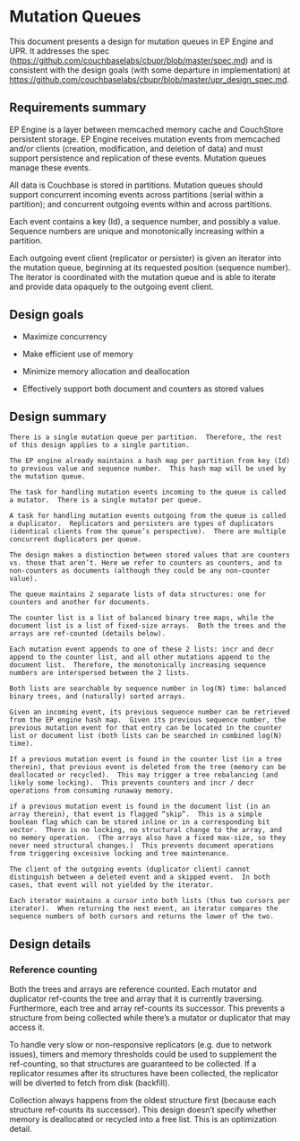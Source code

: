 # Mutation Queues

This document presents a design for mutation queues in EP Engine and UPR.  It addresses the spec (https://github.com/couchbaselabs/cbupr/blob/master/spec.md) and is consistent with the design goals (with some departure in implementation) at https://github.com/couchbaselabs/cbupr/blob/master/upr_design_spec.md.

## Requirements summary

EP Engine is a layer between memcached memory cache and CouchStore persistent storage.  EP Engine receives mutation events from memcached and/or clients (creation, modification, and deletion of data) and must support persistence and replication of these events.  Mutation queues manage these events.

All data is Couchbase is stored in partitions.  Mutation queues should support concurrent incoming events across partitions (serial within a partition); and concurrent outgoing events within and across partitions.

Each event contains a key (Id), a sequence number, and possibly a value.  Sequence numbers are unique and monotonically increasing within a partition.

Each outgoing event client (replicator or persister) is given an iterator into the mutation queue, beginning at its requested position (sequence number).  The iterator is coordinated with the mutation queue and is able to iterate and provide data opaquely to the outgoing event client.

## Design goals

* Maximize concurrency

* Make efficient use of memory

* Minimize memory allocation and deallocation

* Effectively support both document and counters as stored values


## Design summary

    There is a single mutation queue per partition.  Therefore, the rest of this design applies to a single partition.

    The EP engine already maintains a hash map per partition from key (Id) to previous value and sequence number.  This hash map will be used by the mutation queue.

    The task for handling mutation events incoming to the queue is called a mutator.  There is a single mutator per queue.

    A task for handling mutation events outgoing from the queue is called a duplicator.  Replicators and persisters are types of duplicators (identical clients from the queue’s perspective).  There are multiple concurrent duplicators per queue.

    The design makes a distinction between stored values that are counters vs. those that aren’t. Here we refer to counters as counters, and to non-counters as documents (although they could be any non-counter value).

    The queue maintains 2 separate lists of data structures: one for counters and another for documents.

    The counter list is a list of balanced binary tree maps, while the document list is a list of fixed-size arrays.  Both the trees and the arrays are ref-counted (details below).

    Each mutation event appends to one of these 2 lists: incr and decr append to the counter list, and all other mutations append to the document list.  Therefore, the monotonically increasing sequence numbers are interspersed between the 2 lists.

    Both lists are searchable by sequence number in log(N) time: balanced binary trees, and (naturally) sorted arrays.

    Given an incoming event, its previous sequence number can be retrieved from the EP engine hash map.  Given its previous sequence number, the previous mutation event for that entry can be located in the counter list or document list (both lists can be searched in combined log(N) time).

    If a previous mutation event is found in the counter list (in a tree therein), that previous event is deleted from the tree (memory can be deallocated or recycled).  This may trigger a tree rebalancing (and likely some locking).  This prevents counters and incr / decr operations from consuming runaway memory.

    if a previous mutation event is found in the document list (in an array therein), that event is flagged “skip”.  This is a simple boolean flag which can be stored inline or in a corresponding bit vector.  There is no locking, no structural change to the array, and no memory operation.  (The arrays also have a fixed max-size, so they never need structural changes.)  This prevents document operations from triggering excessive locking and tree maintenance.

    The client of the outgoing events (duplicator client) cannot distinguish between a deleted event and a skipped event.  In both cases, that event will not yielded by the iterator.

    Each iterator maintains a cursor into both lists (thus two cursors per iterator).  When returning the next event, an iterator compares the sequence numbers of both cursors and returns the lower of the two.


## Design details
### Reference counting

Both the trees and arrays are reference counted.  Each mutator and duplicator ref-counts the tree and array that it is currently traversing.  Furthermore, each tree and array ref-counts its successor.  This prevents a structure from being collected while there’s a mutator or duplicator that may access it.

To handle very slow or non-responsive replicators (e.g. due to network issues), timers and memory thresholds could be used to supplement the ref-counting, so that structures are guaranteed to be collected.  If a replicator resumes after its structures have been collected, the replicator will be diverted to fetch from disk (backfill).

Collection always happens from the oldest structure first (because each structure ref-counts its successor).  This design doesn’t specify whether memory is deallocated or recycled into a free list.  This is an optimization detail.
